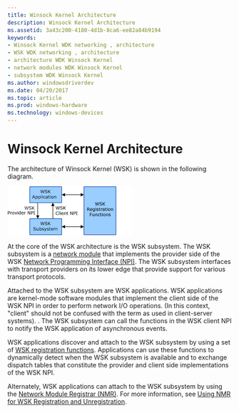 ```yaml
---
title: Winsock Kernel Architecture
description: Winsock Kernel Architecture
ms.assetid: 3a43c200-4180-4d1b-8ca6-ee82a84b9194
keywords:
- Winsock Kernel WDK networking , architecture
- WSK WDK networking , architecture
- architecture WDK Winsock Kernel
- network modules WDK Winsock Kernel
- subsystem WDK Winsock Kernel
ms.author: windowsdriverdev
ms.date: 04/20/2017
ms.topic: article
ms.prod: windows-hardware
ms.technology: windows-devices
---
```


# Winsock Kernel Architecture


The architecture of Winsock Kernel (WSK) is shown in the following diagram.

![diagram illustrating the architecture of the wsk ](images/wskarch.png)

At the core of the WSK architecture is the WSK subsystem. The WSK subsystem is a [network module](network-module.md) that implements the provider side of the WSK [Network Programming Interface (NPI)](network-programming-interface.md). The WSK subsystem interfaces with transport providers on its lower edge that provide support for various transport protocols.

Attached to the WSK subsystem are WSK applications. WSK applications are kernel-mode software modules that implement the client side of the WSK NPI in order to perform network I/O operations. (In this context, "client" should not be confused with the term as used in client-server systems). . The WSK subsystem can call the functions in the WSK client NPI to notify the WSK application of asynchronous events.

WSK applications discover and attach to the WSK subsystem by using a set of [WSK registration functions](https://msdn.microsoft.com/library/windows/hardware/ff571179). Applications can use these functions to dynamically detect when the WSK subsystem is available and to exchange dispatch tables that constitute the provider and client side implementations of the WSK NPI.

Alternately, WSK applications can attach to the WSK subsystem by using the [Network Module Registrar (NMR)](network-module-registrar2.md). For more information, see [Using NMR for WSK Registration and Unregistration](using-nmr-for-wsk-registration-and-unregistration.md).

 

 





